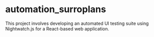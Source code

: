 # automation_surroplans
This project involves developing an automated UI testing suite using Nightwatch.js for a React-based web application.
